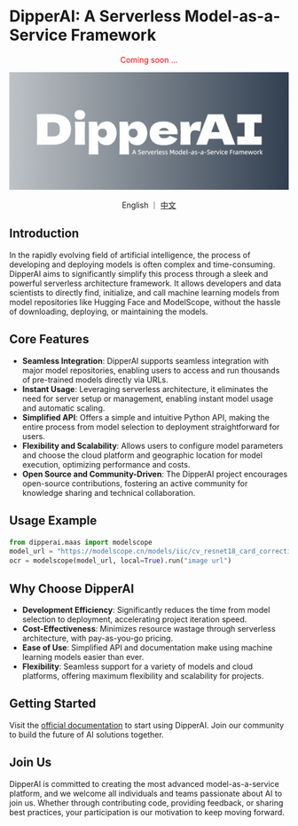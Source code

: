 # DipperAI: A Serverless Model-as-a-Service Framework

<p align="center" style="color: red">Coming soon ...</p>

![](./docs/images/banner.png)

<p align="center">English ｜ <a href="./readme_zh.md">中文</a></p>

## Introduction
In the rapidly evolving field of artificial intelligence, the process of developing and deploying models is often complex and time-consuming. DipperAI aims to significantly simplify this process through a sleek and powerful serverless architecture framework. It allows developers and data scientists to directly find, initialize, and call machine learning models from model repositories like Hugging Face and ModelScope, without the hassle of downloading, deploying, or maintaining the models.

## Core Features
- **Seamless Integration**: DipperAI supports seamless integration with major model repositories, enabling users to access and run thousands of pre-trained models directly via URLs.
- **Instant Usage**: Leveraging serverless architecture, it eliminates the need for server setup or management, enabling instant model usage and automatic scaling.
- **Simplified API**: Offers a simple and intuitive Python API, making the entire process from model selection to deployment straightforward for users.
- **Flexibility and Scalability**: Allows users to configure model parameters and choose the cloud platform and geographic location for model execution, optimizing performance and costs.
- **Open Source and Community-Driven**: The DipperAI project encourages open-source contributions, fostering an active community for knowledge sharing and technical collaboration.

## Usage Example

```python
from dipperai.maas import modelscope
model_url = "https://modelscope.cn/models/iic/cv_resnet18_card_correction/summary"
ocr = modelscope(model_url, local=True).run("image url")
```

## Why Choose DipperAI
- **Development Efficiency**: Significantly reduces the time from model selection to deployment, accelerating project iteration speed.
- **Cost-Effectiveness**: Minimizes resource wastage through serverless architecture, with pay-as-you-go pricing.
- **Ease of Use**: Simplified API and documentation make using machine learning models easier than ever.
- **Flexibility**: Seamless support for a variety of models and cloud platforms, offering maximum flexibility and scalability for projects.

## Getting Started
Visit the [official documentation](https://www.dipperai.cn) to start using DipperAI. Join our community to build the future of AI solutions together.

## Join Us
DipperAI is committed to creating the most advanced model-as-a-service platform, and we welcome all individuals and teams passionate about AI to join us. Whether through contributing code, providing feedback, or sharing best practices, your participation is our motivation to keep moving forward.

